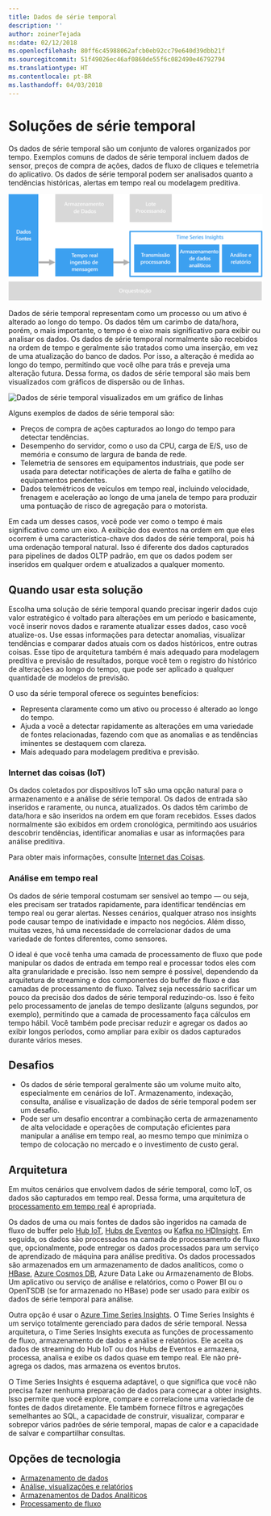 ```yaml
---
title: Dados de série temporal
description: ''
author: zoinerTejada
ms:date: 02/12/2018
ms.openlocfilehash: 80ff6c45988062afcb0eb92cc79e640d39dbb21f
ms.sourcegitcommit: 51f49026ec46af0860de55f6c082490e46792794
ms.translationtype: HT
ms.contentlocale: pt-BR
ms.lasthandoff: 04/03/2018
---
```

# <a name="time-series-solutions"></a>Soluções de série temporal

Os dados de série temporal são um conjunto de valores organizados por tempo. Exemplos comuns de dados de série temporal incluem dados de sensor, preços de compra de ações, dados de fluxo de cliques e telemetria do aplicativo. Os dados de série temporal podem ser analisados quanto a tendências históricas, alertas em tempo real ou modelagem preditiva.

![Análises de Séries Temporais](./images/time-series-insights.png) 

Dados de série temporal representam como um processo ou um ativo é alterado ao longo do tempo. Os dados têm um carimbo de data/hora, porém, o mais importante, o tempo é o eixo mais significativo para exibir ou analisar os dados. Os dados de série temporal normalmente são recebidos na ordem de tempo e geralmente são tratados como uma inserção, em vez de uma atualização do banco de dados. Por isso, a alteração é medida ao longo do tempo, permitindo que você olhe para trás e preveja uma alteração futura. Dessa forma, os dados de série temporal são mais bem visualizados com gráficos de dispersão ou de linhas.

![Dados de série temporal visualizados em um gráfico de linhas](./images/time-series-chart.png)

Alguns exemplos de dados de série temporal são:

- Preços de compra de ações capturados ao longo do tempo para detectar tendências.
- Desempenho do servidor, como o uso da CPU, carga de E/S, uso de memória e consumo de largura de banda de rede.
- Telemetria de sensores em equipamentos industriais, que pode ser usada para detectar notificações de alerta de falha e gatilho de equipamentos pendentes.
- Dados telemétricos de veículos em tempo real, incluindo velocidade, frenagem e aceleração ao longo de uma janela de tempo para produzir uma pontuação de risco de agregação para o motorista.

Em cada um desses casos, você pode ver como o tempo é mais significativo como um eixo. A exibição dos eventos na ordem em que eles ocorrem é uma característica-chave dos dados de série temporal, pois há uma ordenação temporal natural. Isso é diferente dos dados capturados para pipelines de dados OLTP padrão, em que os dados podem ser inseridos em qualquer ordem e atualizados a qualquer momento.

## <a name="when-to-use-this-solution"></a>Quando usar esta solução

Escolha uma solução de série temporal quando precisar ingerir dados cujo valor estratégico é voltado para alterações em um período e basicamente, você inserir novos dados e raramente atualizar esses dados, caso você atualize-os. Use essas informações para detectar anomalias, visualizar tendências e comparar dados atuais com os dados históricos, entre outras coisas. Esse tipo de arquitetura também é mais adequado para modelagem preditiva e previsão de resultados, porque você tem o registro do histórico de alterações ao longo do tempo, que pode ser aplicado a qualquer quantidade de modelos de previsão. 

O uso da série temporal oferece os seguintes benefícios:

* Representa claramente como um ativo ou processo é alterado ao longo do tempo.
* Ajuda a você a detectar rapidamente as alterações em uma variedade de fontes relacionadas, fazendo com que as anomalias e as tendências iminentes se destaquem com clareza.
* Mais adequado para modelagem preditiva e previsão.

### <a name="internet-of-things-iot"></a>Internet das coisas (IoT)

Os dados coletados por dispositivos IoT são uma opção natural para o armazenamento e a análise de série temporal. Os dados de entrada são inseridos e raramente, ou nunca, atualizados. Os dados têm carimbo de data/hora e são inseridos na ordem em que foram recebidos. Esses dados normalmente são exibidos em ordem cronológica, permitindo aos usuários descobrir tendências, identificar anomalias e usar as informações para análise preditiva.

Para obter mais informações, consulte [Internet das Coisas](../big-data/index.md#internet-of-things-iot).

### <a name="real-time-analytics"></a>Análise em tempo real

Os dados de série temporal costumam ser sensível ao tempo &mdash; ou seja, eles precisam ser tratados rapidamente, para identificar tendências em tempo real ou gerar alertas. Nesses cenários, qualquer atraso nos insights pode causar tempo de inatividade e impacto nos negócios. Além disso, muitas vezes, há uma necessidade de correlacionar dados de uma variedade de fontes diferentes, como sensores.

O ideal é que você tenha uma camada de processamento de fluxo que pode manipular os dados de entrada em tempo real e processar todos eles com alta granularidade e precisão. Isso nem sempre é possível, dependendo da arquitetura de streaming e dos componentes do buffer de fluxo e das camadas de processamento de fluxo. Talvez seja necessário sacrificar um pouco da precisão dos dados de série temporal reduzindo-os. Isso é feito pelo processamento de janelas de tempo deslizante (alguns segundos, por exemplo), permitindo que a camada de processamento faça cálculos em tempo hábil. Você também pode precisar reduzir e agregar os dados ao exibir longos períodos, como ampliar para exibir os dados capturados durante vários meses.

## <a name="challenges"></a>Desafios

* Os dados de série temporal geralmente são um volume muito alto, especialmente em cenários de IoT. Armazenamento, indexação, consulta, análise e visualização de dados de série temporal podem ser um desafio. 
* Pode ser um desafio encontrar a combinação certa de armazenamento de alta velocidade e operações de computação eficientes para manipular a análise em tempo real, ao mesmo tempo que minimiza o tempo de colocação no mercado e o investimento de custo geral.

## <a name="architecture"></a>Arquitetura

Em muitos cenários que envolvem dados de série temporal, como IoT, os dados são capturados em tempo real. Dessa forma, uma arquitetura de [processamento em tempo real](../big-data/real-time-processing.md) é apropriada. 

Os dados de uma ou mais fontes de dados são ingeridos na camada de fluxo de buffer pelo [Hub IoT](/azure/iot-hub/), [Hubs de Eventos](/azure/event-hubs/) ou [Kafka no HDInsight](/azure/hdinsight/kafka/apache-kafka-introduction). Em seguida, os dados são processados na camada de processamento de fluxo que, opcionalmente, pode entregar os dados processados para um serviço de aprendizado de máquina para análise preditiva. Os dados processados são armazenados em um armazenamento de dados analíticos, como o [HBase](/azure/hdinsight/hbase/apache-hbase-overview), [Azure Cosmos DB](/azure/cosmos-db/), Azure Data Lake ou Armazenamento de Blobs. Um aplicativo ou serviço de análise e relatórios, como o Power BI ou o OpenTSDB (se for armazenado no HBase) pode ser usado para exibir os dados de série temporal para análise.

Outra opção é usar o [Azure Time Series Insights](/azure/time-series-insights/). O Time Series Insights é um serviço totalmente gerenciado para dados de série temporal. Nessa arquitetura, o Time Series Insights executa as funções de processamento de fluxo, armazenamento de dados e análise e relatórios. Ele aceita os dados de streaming do Hub IoT ou dos Hubs de Eventos e armazena, processa, analisa e exibe os dados quase em tempo real. Ele não pré-agrega os dados, mas armazena os eventos brutos.

O Time Series Insights é esquema adaptável, o que significa que você não precisa fazer nenhuma preparação de dados para começar a obter insights. Isso permite que você explore, compare e correlacione uma variedade de fontes de dados diretamente. Ele também fornece filtros e agregações semelhantes ao SQL, a capacidade de construir, visualizar, comparar e sobrepor vários padrões de série temporal, mapas de calor e a capacidade de salvar e compartilhar consultas. 

## <a name="technology-choices"></a>Opções de tecnologia

- [Armazenamento de dados](../technology-choices/data-storage.md)
- [Análise, visualizações e relatórios](../technology-choices/analysis-visualizations-reporting.md)
- [Armazenamentos de Dados Analíticos](../technology-choices/analytical-data-stores.md)
- [Processamento de fluxo](../technology-choices/stream-processing.md)